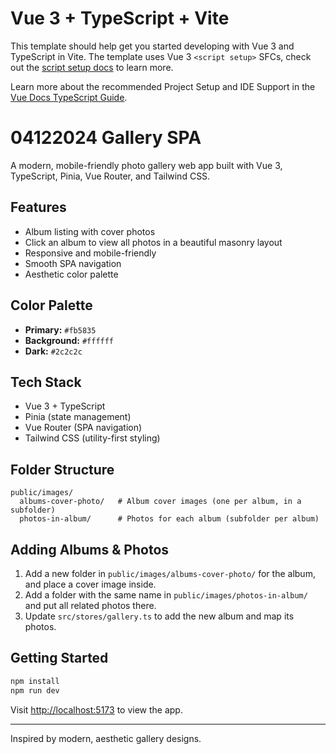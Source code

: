 # Vue 3 + TypeScript + Vite

This template should help get you started developing with Vue 3 and TypeScript in Vite. The template uses Vue 3 `<script setup>` SFCs, check out the [script setup docs](https://v3.vuejs.org/api/sfc-script-setup.html#sfc-script-setup) to learn more.

Learn more about the recommended Project Setup and IDE Support in the [Vue Docs TypeScript Guide](https://vuejs.org/guide/typescript/overview.html#project-setup).

# 04122024 Gallery SPA

A modern, mobile-friendly photo gallery web app built with Vue 3, TypeScript, Pinia, Vue Router, and Tailwind CSS.

## Features

- Album listing with cover photos
- Click an album to view all photos in a beautiful masonry layout
- Responsive and mobile-friendly
- Smooth SPA navigation
- Aesthetic color palette

## Color Palette

- **Primary:** `#fb5835`
- **Background:** `#ffffff`
- **Dark:** `#2c2c2c`

## Tech Stack

- Vue 3 + TypeScript
- Pinia (state management)
- Vue Router (SPA navigation)
- Tailwind CSS (utility-first styling)

## Folder Structure

```
public/images/
  albums-cover-photo/   # Album cover images (one per album, in a subfolder)
  photos-in-album/      # Photos for each album (subfolder per album)
```

## Adding Albums & Photos

1. Add a new folder in `public/images/albums-cover-photo/` for the album, and place a cover image inside.
2. Add a folder with the same name in `public/images/photos-in-album/` and put all related photos there.
3. Update `src/stores/gallery.ts` to add the new album and map its photos.

## Getting Started

```bash
npm install
npm run dev
```

Visit [http://localhost:5173](http://localhost:5173) to view the app.

---

Inspired by modern, aesthetic gallery designs.
